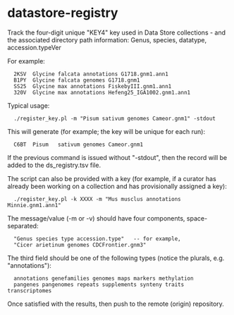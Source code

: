 # datastore-registry
Track the four-digit unique "KEY4" key used in Data Store collections - and the associated directory path information: Genus, species, datatype, accession.typeVer

For example:
```
  2KSV	Glycine	falcata	annotations	G1718.gnm1.ann1
  B1PY	Glycine	falcata	genomes	G1718.gnm1
  SS25	Glycine	max	annotations	FiskebyIII.gnm1.ann1
  320V	Glycine	max	annotations	Hefeng25_IGA1002.gnm1.ann1
```

Typical usage:
```
  ./register_key.pl -m "Pisum sativum genomes Cameor.gnm1" -stdout
```
  
This will generate (for example; the key will be unique for each run):
```
  C6BT	Pisum	sativum	genomes	Cameor.gnm1
```

If the previous command is issued without "-stdout", then the record will be added to the ds_registry.tsv file.

The script can also be provided with a key (for example, if a curator has already been working on a collection and has provisionally assigned a key):
```
  ./register_key.pl -k XXXX -m "Mus musclus annotations Minnie.gnm1.ann1" 
```

The message/value (-m or -v) should have four components, space-separated:
```
  "Genus species type accession.type"   -- for example,
  "Cicer arietinum genomes CDCFrontier.gnm3"
```

The third field should be one of the following types (notice the plurals, e.g. "annotations"):
```
  annotations genefamilies genomes maps markers methylation 
  pangenes pangenomes repeats supplements synteny traits transcriptomes
```

Once satisfied with the results, then push to the remote (origin) repository.


